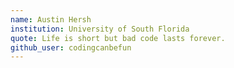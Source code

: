 ```yaml
---
name: Austin Hersh
institution: University of South Florida
quote: Life is short but bad code lasts forever.
github_user: codingcanbefun
---
```

